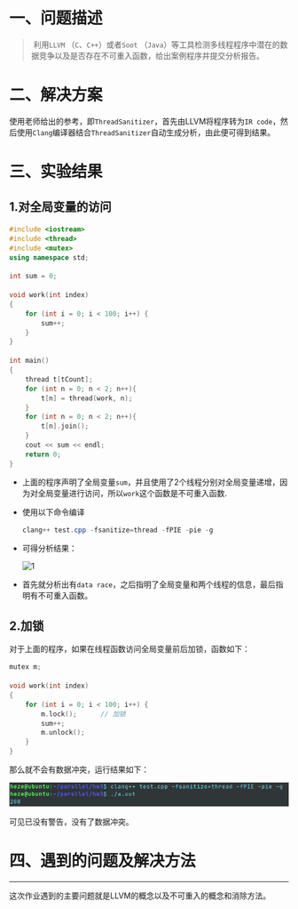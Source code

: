# 一、问题描述


> ​		利用`LLVM` （`C`、`C++`）或者`Soot` （`Java`）等工具检测多线程程序中潜在的数据竞争以及是否存在不可重入函数，给出案例程序并提交分析报告。



# 二、解决方案


​		使用老师给出的参考，即`ThreadSanitizer`，首先由LLVM将程序转为`IR code`，然后使用`Clang`编译器结合`ThreadSanitizer`自动生成分析，由此便可得到结果。



# 三、实验结果


## 1.对全局变量的访问

```c++
#include <iostream> 
#include <thread>
#include <mutex>
using namespace std;
 
int sum = 0;

void work(int index)
{
	for (int i = 0; i < 100; i++) {
		sum++;
	}
}

int main()
{
	thread t[tCount];
	for (int n = 0; n < 2; n++){
		t[n] = thread(work, n);
    }
	for (int n = 0; n < 2; n++){
		t[n].join();
	}
	cout << sum << endl;
	return 0;
}

```

- 上面的程序声明了全局变量`sum`，并且使用了2个线程分别对全局变量递增，因为对全局变量进行访问，所以`work`这个函数是不可重入函数.

- 使用以下命令编译

  ```powershell
  clang++ test.cpp -fsanitize=thread -fPIE -pie -g
  ```

- 可得分析结果：


  ![1](图片/Ubuntu-20.04-2020-05-05-20-20-55.png)
  

- 首先就分析出有`data race`，之后指明了全局变量和两个线程的信息，最后指明有不可重入函数。

## 2.加锁

对于上面的程序，如果在线程函数访问全局变量前后加锁，函数如下：

```c++
mutex m;

void work(int index)
{
	for (int i = 0; i < 100; i++) {
		m.lock();      // 加锁
		sum++;
		m.unlock();    
	}
}
```

那么就不会有数据冲突，运行结果如下：

![2](图片/2.PNG)

可见已没有警告，没有了数据冲突。





# 四、遇到的问题及解决方法

---

这次作业遇到的主要问题就是LLVM的概念以及不可重入的概念和消除方法。
